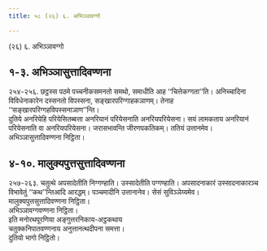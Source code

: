 ```yaml
---
title: ५८ (२६) ६. अभिञ्ञावग्गो

---
```

(२६) ६. अभिञ्ञावग्गो  


## १-३. अभिञ्ञासुत्तादिवण्णना

२५४-२५६. छट्ठस्स पठमे पच्चनीकसमनतो समथो, समाधीति आह ‘‘चित्तेकग्गता’’ति। अनिच्चादिना विविधेनाकारेन दस्सनतो विपस्सना, सङ्खारपरिग्गाहकञाणम्। तेनाह ‘‘सङ्खारपरिग्गहविपस्सनाञाण’’न्ति।  
दुतिये अनरियेहि परियेसितब्बत्ता अनरियानं परियेसनाति अनरियपरियेसना। सयं लामकताय अनरियानं परियेसनाति वा अनरियपरियेसना। जरासभावन्ति जीरणपकतिकम्। ततियं उत्तानमेव।  
अभिञ्ञासुत्तादिवण्णना निट्ठिता।  


## ४-१०. मालुक्यपुत्तसुत्तादिवण्णना

२५७-२६३. चतुत्थे अपसादेतीति निग्गण्हाति। उस्सादेतीति पग्गण्हाति। अपसादनाकारं उस्सादनाकारञ्च विभावेतुं ‘‘कथ’’न्तिआदि आरद्धम्। पञ्चमादीनि उत्तानानेव। सेसं सुविञ्ञेय्यमेव।  
मालुक्यपुत्तसुत्तादिवण्णना निट्ठिता।  
अभिञ्ञावग्गवण्णना निट्ठिता।  
इति मनोरथपूरणिया अङ्गुत्तरनिकाय-अट्ठकथाय  
चतुक्कनिपातवण्णनाय अनुत्तानत्थदीपना समत्ता।  
दुतियो भागो निट्ठितो।  